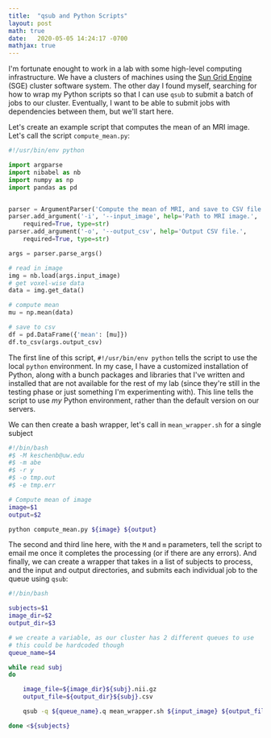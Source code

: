 ```yaml
---
title:  "qsub and Python Scripts"
layout: post
math: true
date:   2020-05-05 14:24:17 -0700
mathjax: true
---
```


I'm fortunate enought to work in a lab with some high-level computing infrastructure.  We have a clusters of machines using the [Sun Grid Engine](http://bioinformatics.mdc-berlin.de/intro2UnixandSGE/sun_grid_engine_for_beginners/README.html) (SGE) cluster software system.  The other day I found myself, searching for how to wrap my Python scripts so that I can use ```qsub``` to submit a batch of jobs to our cluster.  Eventually, I want to be able to submit jobs with dependencies between them, but we'll start here.  

Let's create an example script that computes the mean of an MRI image.  Let's call the script ```compute_mean.py```:

```python
#!/usr/bin/env python

import argparse
import nibabel as nb
import numpy as np
import pandas as pd


parser = ArgumentParser('Compute the mean of MRI, and save to CSV file.')
parser.add_argument('-i', '--input_image', help='Path to MRI image.',
    required=True, type=str)
parser.add_argument('-o', '--output_csv', help='Output CSV file.',
    required=True, type=str)

args = parser.parse_args()

# read in image
img = nb.load(args.input_image)
# get voxel-wise data
data = img.get_data()

# compute mean
mu = np.mean(data)

# save to csv
df = pd.DataFrame({'mean': [mu]})
df.to_csv(args.output_csv)
```

The first line of this script, ```#!/usr/bin/env python``` tells the script to use the local ```python``` environment.  In my case, I have a customized installation of Python, along with a bunch packages and libraries that I've written and installed that are not available for the rest of my lab (since they're still in the testing phase or just something I'm experimenting with).  This line tells the script to use *my* Python environment, rather than the default version on our servers.

We can then create a bash wrapper, let's call in ```mean_wrapper.sh``` for a single subject

```bash
#!/bin/bash
#$ -M keschenb@uw.edu
#$ -m abe
#$ -r y
#$ -o tmp.out
#$ -e tmp.err

# Compute mean of image
image=$1
output=$2

python compute_mean.py ${image} ${output}
```

The second and third line here, with the ```M``` and ```m``` parameters, tell the script to email me once it completes the processing (or if there are any errors).  And finally, we can create a wrapper that takes in a list of subjects to process, and the input and output directories, and submits each individual job to the queue using ```qsub```:


```bash
#!/bin/bash

subjects=$1
image_dir=$2
output_dir=$3

# we create a variable, as our cluster has 2 different queues to use
# this could be hardcoded though
queue_name=$4 

while read subj
do

    image_file=${image_dir}${subj}.nii.gz
    output_file=${output_dir}${subj}.csv

    qsub -q ${queue_name}.q mean_wrapper.sh ${input_image} ${output_file}

done <${subjects}
```
